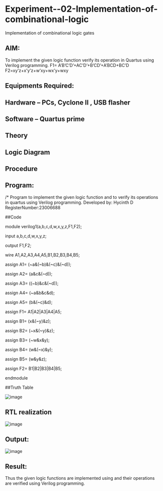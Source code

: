 # Experiment--02-Implementation-of-combinational-logic
Implementation of combinational logic gates
 
## AIM:
To implement the given logic function verify its operation in Quartus using Verilog programming.
 F1= A’B’C’D’+AC’D’+B’CD’+A’BCD+BC’D
F2=xy’z+x’y’z+w’xy+wx’y+wxy
 
 
 
## Equipments Required:
## Hardware – PCs, Cyclone II , USB flasher
## Software – Quartus prime


## Theory
 

## Logic Diagram
## Procedure
## Program:
/*
Program to implement the given logic function and to verify its operations in quartus using Verilog programming.
Developed by: Hycinth D
RegisterNumber:23006688

##Code

module verilog1(a,b,c,d,w,x,y,z,F1,F2);

input a,b,c,d,w,x,y,z;

output F1,F2;

wire  A1,A2,A3,A4,A5,B1,B2,B3,B4,B5;

assign A1= (~a&(~b)&(~c)&(~d));

assign A2= (a&c&(~d));

assign A3= ((~b)&c&(~d));

assign A4= (~a&b&c&d);

assign A5= (b&(~c)&d);

assign F1= A1|A2|A3|A4|A5;

assign B1= (x&(~y)&z);

assign B2= (~x&(~y)&z);

assign B3= (~w&x&y);

assign B4= (w&(~x)&y);

assign B5= (w&y&z);

assign F2= B1|B2|B3|B4|B5;

endmodule

##Truth Table

![image](https://github.com/HycinthD/Experiment--02-Implementation-of-combinational-logic-/assets/144870810/843642f9-7e0a-4479-a937-3bd8ba17bafb)


## RTL realization

![image](https://github.com/HycinthD/Experiment--02-Implementation-of-combinational-logic-/assets/144870810/de4cc307-b083-44d6-a2d1-3379a4dd0de7)

## Output:

![image](https://github.com/HycinthD/Experiment--02-Implementation-of-combinational-logic-/assets/144870810/97d48cb8-ea14-4901-81a0-00538a771ea9)


## Result:
Thus the given logic functions are implemented using  and their operations are verified using Verilog programming.
